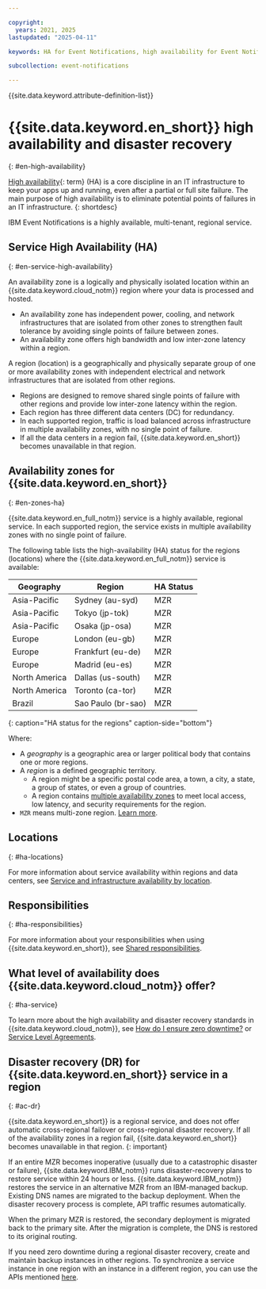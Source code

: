 ```yaml
---

copyright:
  years: 2021, 2025
lastupdated: "2025-04-11"

keywords: HA for Event Notifications, high availability for Event Notifications, Event Notifications, disaster recovery

subcollection: event-notifications

---
```


{{site.data.keyword.attribute-definition-list}}


# {{site.data.keyword.en_short}} high availability and disaster recovery
{: #en-high-availability}

[High availability](#x2284708){: term} (HA) is a core discipline in an IT infrastructure to keep your apps up and running, even after a partial or full site failure. The main purpose of high availability is to eliminate potential points of failures in an IT infrastructure.
{: shortdesc}

IBM Event Notifications is a highly available, multi-tenant, regional service.

## Service High Availability (HA)
{: #en-service-high-availability}

An availability zone is a logically and physically isolated location within an {{site.data.keyword.cloud_notm}} region where your data is processed and hosted.

- An availability zone has independent power, cooling, and network infrastructures that are isolated from other zones to strengthen fault tolerance by avoiding single points of failure between zones.
- An availability zone offers high bandwidth and low inter-zone latency within a region.

A region (location) is a geographically and physically separate group of one or more availability zones with independent electrical and network infrastructures that are isolated from other regions.

- Regions are designed to remove shared single points of failure with other regions and provide low inter-zone latency within the region.
- Each region has three different data centers (DC) for redundancy.
- In each supported region, traffic is load balanced across infrastructure in multiple availability zones, with no single point of failure.
- If all the data centers in a region fail, {{site.data.keyword.en_short}} becomes unavailable in that region.

## Availability zones for {{site.data.keyword.en_short}}
{: #en-zones-ha}

{{site.data.keyword.en_full_notm}} service is a highly available, regional service. In each supported region, the service exists in multiple availability zones with no single point of failure. 

The following table lists the high-availability (HA) status for the regions (locations) where the {{site.data.keyword.en_full_notm}} service is available:

 Geography| Region| HA Status |
|----------|-------|-----------|
| Asia-Pacific| Sydney (au-syd)|MZR|
| Asia-Pacific| Tokyo (jp-tok)|MZR|
| Asia-Pacific| Osaka (jp-osa)|MZR|
| Europe | London (eu-gb)|MZR|
| Europe | Frankfurt (eu-de)|MZR|
| Europe | Madrid (eu-es)|MZR|
| North America | Dallas (us-south)|MZR|
| North America | Toronto (ca-tor)|MZR|
| Brazil | Sao Paulo (br-sao) | MZR |
{: caption="HA status for the regions" caption-side="bottom"}

Where:

- A *geography* is a geographic area or larger political body that contains one or more regions.
- A *region* is a defined geographic territory.
   - A region might be a specific postal code area, a town, a city, a state, a group of states, or even a group of countries.
   - A region contains [multiple availability zones](https://www.ibm.com/cloud/data-centers/) to meet local access, low latency, and security requirements for the region.
- `MZR` means multi-zone region. [Learn more](/docs/overview?topic=overview-locations#table-mzr).

## Locations
{: #ha-locations}

For more information about service availability within regions and data centers, see [Service and infrastructure availability by location](/docs/event-notifications?topic=event-notifications-en-regions-endpoints).


## Responsibilities
{: #ha-responsibilities}

For more information about your responsibilities when using {{site.data.keyword.en_short}}, see [Shared responsibilities](/docs/event-notifications?topic=event-notifications-en-responsibilities).


## What level of availability does {{site.data.keyword.cloud_notm}} offer?
{: #ha-service}

To learn more about the high availability and disaster recovery standards in {{site.data.keyword.cloud_notm}}, see [How do I ensure zero downtime?](/docs/resiliency?topic=resiliency-ha-redundancy) or [Service Level Agreements](/docs/overview?topic=overview-slas).


## Disaster recovery (DR) for {{site.data.keyword.en_short}} service in a region
{: #ac-dr}

{{site.data.keyword.en_short}} is a regional service, and does not offer automatic cross-regional failover or cross-regional disaster recovery. If all of the availability zones in a region fail, {{site.data.keyword.en_short}} becomes unavailable in that region.
{: important}

If an entire MZR becomes inoperative (usually due to a catastrophic disaster or failure), {{site.data.keyword.IBM_notm}} runs disaster-recovery plans to restore service within 24 hours or less. {{site.data.keyword.IBM_notm}} restores the service in an alternative MZR from an IBM-managed backup. Existing DNS names are migrated to the backup deployment. When the disaster recovery process is complete, API traffic resumes automatically.

When the primary MZR is restored, the secondary deployment is migrated back to the primary site. After the migration is complete, the DNS is restored to its original routing.

If you need zero downtime during a regional disaster recovery, create and maintain backup instances in other regions. To synchronize a service instance in one region with an instance in a different region, you can use the APIs mentioned [here](/apidocs/event-notifications).
